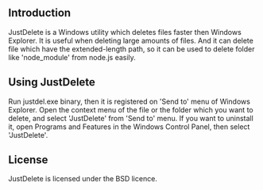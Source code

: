 Introduction
------------
JustDelete is a Windows utility which deletes files faster then Windows Explorer. It is useful when deleting large amounts of files. And it can delete file which have the extended-length path, so it can be used to delete folder like 'node_module' from node.js easily. 

Using JustDelete
------------------------
Run justdel.exe binary, then it is registered on 'Send to' menu of Windows Explorer.
Open the context menu of the file or the folder which you want to delete, and select 'JustDelete' from 'Send to' menu.
If you want to uninstall it, open Programs and Features in the Windows Control Panel, then select 'JustDelete'.

License
-------
JustDelete is licensed under the BSD licence.
